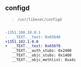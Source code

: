 ## configd

> `/usr/libexec/configd`

```diff

-1351.100.18.0.1
-  __TEXT.__text: 0x65640
+1351.102.1.0.0
+  __TEXT.__text: 0x656f8
   __TEXT.__auth_stubs: 0x2400
   __TEXT.__objc_stubs: 0x1460
   __TEXT.__objc_methlist: 0xa4c

```
